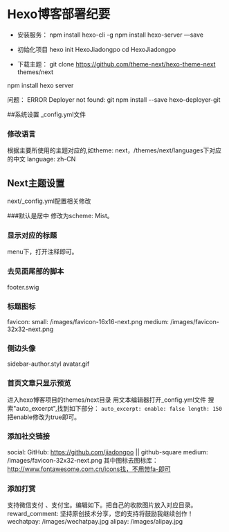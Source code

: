 # Hexo博客部署纪要
* 安装服务：
npm install hexo-cli -g
npm install hexo-server —save 

* 初始化项目
hexo init HexoJiadongpo
cd HexoJiadongpo

* 下载主题：
git clone https://github.com/theme-next/hexo-theme-next themes/next

npm install
hexo server

问题：
ERROR Deployer not found: git
npm install --save hexo-deployer-git


##系统设置 _config.yml文件

### 修改语言
根据主要所使用的主题对应的,如theme: next，/themes/next/languages下对应的中文
language: zh-CN


## Next主题设置
next/_config.yml配置相关修改

###默认是居中
修改为scheme: Mist。

### 显示对应的标题
menu下，打开注释即可。

### 去见面尾部的脚本
footer.swig

### 标题图标
favicon:
 small: /images/favicon-16x16-next.png
 medium: /images/favicon-32x32-next.png

### 侧边头像
sidebar-author.styl
avatar.gif

### 首页文章只显示预览
进入hexo博客项目的themes/next目录
用文本编辑器打开_config.yml文件
搜索"auto_excerpt",找到如下部分：
`auto_excerpt:
  enable: false
  length: 150`
把enable修改为true即可。


### 添加社交链接
social:
  GitHub: https://github.com/jiadongpo || github-square
   medium: /images/favicon-32x32-next.png
  其中图标去图标库：http://www.fontawesome.com.cn/icons找，不用带fa-即可
  
### 添加打赏
支持微信支付 、支付宝。编辑如下。把自己的收款图片放入对应目录。
reward_comment: 坚持原创技术分享，您的支持将鼓励我继续创作！
wechatpay: /images/wechatpay.jpg
alipay: /images/alipay.jpg




